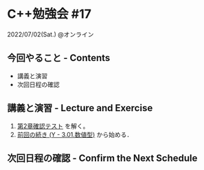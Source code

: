 # C++勉強会 #17

2022/07/02(Sat.) @オンライン

## 今回やること - Contents

- 講義と演習
- 次回日程の確認

## 講義と演習 - Lecture and Exercise

1. [第2章確認テスト](https://github.com/fumiyanll23/cpp-learning/tree/main/exercises/chapter02) を解く。
1. [前回の続き (Y - 3.01.数値型)](https://atcoder.jp/contests/apg4b/tasks/APG4b_y) から始める．

## 次回日程の確認 - Confirm the Next Schedule
